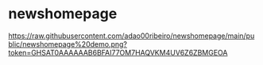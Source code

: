 # newshomepage
 
https://raw.githubusercontent.com/adao00ribeiro/newshomepage/main/public/newshomepage%20demo.png?token=GHSAT0AAAAAAB6BFAI77OM7HAQVKM4UV6Z6ZBMGEOA
